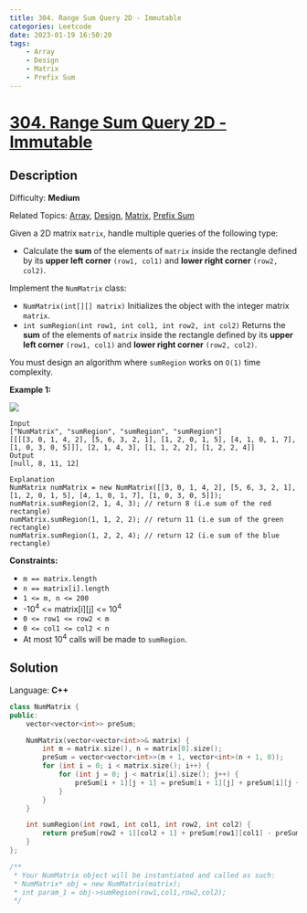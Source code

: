 ```yaml
---
title: 304. Range Sum Query 2D - Immutable
categories: Leetcode
date: 2023-01-19 16:50:20
tags:
    - Array
    - Design
    - Matrix
    - Prefix Sum
---
```


# [304\. Range Sum Query 2D - Immutable](https://leetcode.com/problems/range-sum-query-2d-immutable/)

## Description

Difficulty: **Medium**

Related Topics: [Array](https://leetcode.com/tag/array/), [Design](https://leetcode.com/tag/design/), [Matrix](https://leetcode.com/tag/matrix/), [Prefix Sum](https://leetcode.com/tag/prefix-sum/)

Given a 2D matrix `matrix`, handle multiple queries of the following type:

*   Calculate the **sum** of the elements of `matrix` inside the rectangle defined by its **upper left corner** `(row1, col1)` and **lower right corner** `(row2, col2)`.

Implement the `NumMatrix` class:

*   `NumMatrix(int[][] matrix)` Initializes the object with the integer matrix `matrix`.
*   `int sumRegion(int row1, int col1, int row2, int col2)` Returns the **sum** of the elements of `matrix` inside the rectangle defined by its **upper left corner** `(row1, col1)` and **lower right corner** `(row2, col2)`.

You must design an algorithm where `sumRegion` works on `O(1)` time complexity.

**Example 1:**

![](https://assets.leetcode.com/uploads/2021/03/14/sum-grid.jpg)

```
Input
["NumMatrix", "sumRegion", "sumRegion", "sumRegion"]
[[[[3, 0, 1, 4, 2], [5, 6, 3, 2, 1], [1, 2, 0, 1, 5], [4, 1, 0, 1, 7], [1, 0, 3, 0, 5]]], [2, 1, 4, 3], [1, 1, 2, 2], [1, 2, 2, 4]]
Output
[null, 8, 11, 12]

Explanation
NumMatrix numMatrix = new NumMatrix([[3, 0, 1, 4, 2], [5, 6, 3, 2, 1], [1, 2, 0, 1, 5], [4, 1, 0, 1, 7], [1, 0, 3, 0, 5]]);
numMatrix.sumRegion(2, 1, 4, 3); // return 8 (i.e sum of the red rectangle)
numMatrix.sumRegion(1, 1, 2, 2); // return 11 (i.e sum of the green rectangle)
numMatrix.sumRegion(1, 2, 2, 4); // return 12 (i.e sum of the blue rectangle)
```

**Constraints:**

*   `m == matrix.length`
*   `n == matrix[i].length`
*   `1 <= m, n <= 200`
*   -10<sup>4</sup> <= matrix[i][j] <= 10<sup>4</sup>
*   `0 <= row1 <= row2 < m`
*   `0 <= col1 <= col2 < n`
*   At most 10<sup>4</sup> calls will be made to `sumRegion`.

## Solution

Language: **C++**

```C++
class NumMatrix {
public:
    vector<vector<int>> preSum;

    NumMatrix(vector<vector<int>>& matrix) {
        int m = matrix.size(), n = matrix[0].size();
        preSum = vector<vector<int>>(m + 1, vector<int>(n + 1, 0));
        for (int i = 0; i < matrix.size(); i++) {
            for (int j = 0; j < matrix[i].size(); j++) {
                preSum[i + 1][j + 1] = preSum[i + 1][j] + preSum[i][j + 1] - preSum[i][j] + matrix[i][j];
            }
        }
    }

    int sumRegion(int row1, int col1, int row2, int col2) {
        return preSum[row2 + 1][col2 + 1] + preSum[row1][col1] - preSum[row1][col2 + 1] - preSum[row2 + 1][col1];
    }
};

/**
 * Your NumMatrix object will be instantiated and called as such:
 * NumMatrix* obj = new NumMatrix(matrix);
 * int param_1 = obj->sumRegion(row1,col1,row2,col2);
 */
```